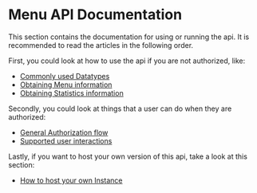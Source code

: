 # Menu API Documentation
This section contains the documentation for using or running the api. It is recommended to read the articles in the following order.

First, you could look at how to use the api if you are not authorized, like:
* [Commonly used Datatypes](data.md)
* [Obtaining Menu information](menu.md)
* [Obtaining Statistics information](statistics.md)

Secondly, you could look at things that a user can do when they are authorized:
* [General Authorization flow](auth.md)
* [Supported user interactions](interaction.md)

Lastly, if you want to host your own version of this api, take a look at this section:
* [How to host your own Instance](hosting.md)